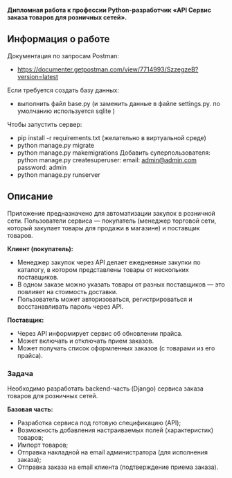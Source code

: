 **Дипломная работа к профессии Python-разработчик «API Сервис заказа товаров для розничных сетей».**

## Информация о работе



Документация по запросам Postman:
- https://documenter.getpostman.com/view/7714993/SzzegzeB?version=latest

Если требуется создать базу данных:
- выполнить файл base.py
  (и заменить данные в файле settings.py. по умолчанию используется sqlite )

Чтобы запустить сервер:
- pip install -r requirements.txt (желательно в виртуальной среде) 
- python manage.py migrate
- python manage.py makemigrations
  Добавить суперпользователя:
  python manage.py createsuperuser:
  email: admin@admin.com
  password: admin
- python manage.py runserver

## Описание

Приложение предназначено для автоматизации закупок в розничной сети. Пользователи сервиса — покупатель (менеджер торговой сети, который закупает товары для продажи в магазине) и поставщик товаров.

**Клиент (покупатель):**

- Менеджер закупок через API делает ежедневные закупки по каталогу, в котором
  представлены товары от нескольких поставщиков.
- В одном заказе можно указать товары от разных поставщиков — это
  повлияет на стоимость доставки.
- Пользователь может авторизоваться, регистрироваться и восстанавливать пароль через API.
    
**Поставщик:**

- Через API информирует сервис об обновлении прайса.
- Может включать и отключать прием заказов.
- Может получать список оформленных заказов (с товарами из его прайса).


### Задача

Необходимо разработать backend-часть (Django) сервиса заказа товаров для розничных сетей.

**Базовая часть:**
* Разработка сервиса под готовую спецификацию (API);
* Возможность добавления настраиваемых полей (характеристик) товаров;
* Импорт товаров;
* Отправка накладной на email администратора (для исполнения заказа);
* Отправка заказа на email клиента (подтверждение приема заказа).
